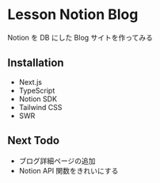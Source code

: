 # Lesson Notion Blog

Notion を DB にした Blog サイトを作ってみる

## Installation

- Next.js
- TypeScript
- Notion SDK
- Tailwind CSS
- SWR

## Next Todo

- ブログ詳細ページの追加
- Notion API 関数をきれいにする
